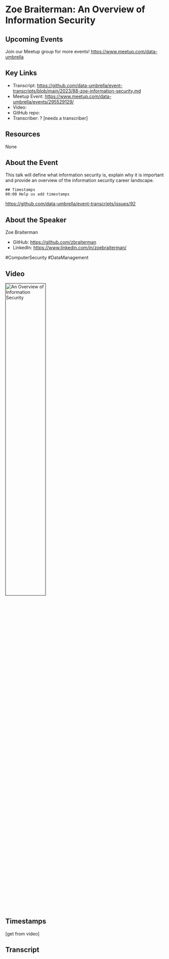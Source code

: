 # Zoe Braiterman:  An Overview of Information Security

## Upcoming Events
Join our Meetup group for more events!
https://www.meetup.com/data-umbrella

## Key Links
- Transcript: https://github.com/data-umbrella/event-transcripts/blob/main/2023/88-zoe-information-security.md
- Meetup Event: https://www.meetup.com/data-umbrella/events/295529129/
- Video:  
- GitHub repo:  
- Transcriber:  ? [needs a transcriber]

## Resources
None

## About the Event
This talk will define what information security is, explain why it is important and provide an overview of the information security career landscape.

```
## Timestamps
00:00 Help us add timestamps
```
https://github.com/data-umbrella/event-transcripts/issues/92

## About the Speaker
Zoe Braiterman
- GitHub:  https://github.com/zbraiterman
- LinkedIn: https://www.linkedin.com/in/zoebraiterman/

#ComputerSecurity #DataManagement

## Video
<a href="" target="_blank"><img src=""
alt="An Overview of Information Security" width="50%" /></a>

## Timestamps
[get from video]

## Transcript
